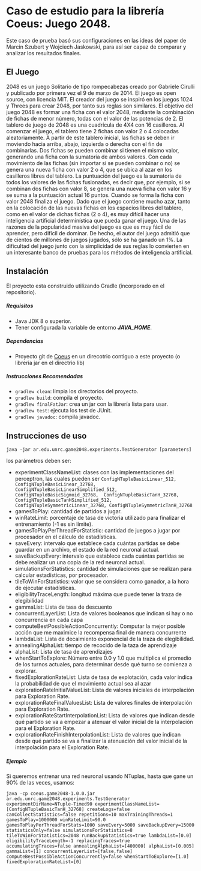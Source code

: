 # Caso de estudio para la librería Coeus: Juego 2048.
Este caso de prueba basó sus configuraciones en las ideas del paper de Marcin Szubert 
y Wojciech Jaskowski, para así ser capaz de comparar y analizar los resultados finales.

## El Juego
2048 es un juego Solitario de tipo rompecabezas creado por Gabriele Cirulli y 
publicado por primera vez el 9 de marzo de 2014. El juego es open source, con 
licencia MIT. 
El creador del juego se inspiró en los juegos 1024 y Threes para crear 2048, 
por tanto sus reglas son similares.
El objetivo del juego 2048 es formar una ficha con el valor 2048, mediante la 
combinación de fichas de menor número, todas con el valor de las potencias de 2.
El tablero de juego de 2048 es una cuadrícula de 4X4 con 16 casilleros. Al comenzar 
el juego, el tablero tiene 2 fichas con valor 2 o 4  colocadas aleatoriamente. 
A partir de este tablero inicial, las fichas se deben ir moviendo hacia arriba, 
abajo, izquierda o derecha con el fin de combinarlas. Dos fichas se pueden combinar 
si tienen el mismo valor, generando una ficha con la sumatoria de ambos valores. 
Con cada movimiento de las fichas (sin importar si se pueden combinar o no) se genera 
una nueva ficha con valor 2 o 4, que se ubica al azar en los casilleros libres del 
tablero.
La puntuación del juego es la sumatoria de todos los valores de las fichas fusionadas, 
es decir que, por ejemplo, si se combinan dos fichas con valor 8, se genera una nueva
ficha con valor 16 y se suma a la puntuación actual 16 puntos. Cuando se forma la 
ficha con valor 2048 finaliza el juego.
Dado que el juego contiene mucho azar, tanto en la colocación de las nuevas fichas en 
los espacios libres del tablero, como en el valor de dichas fichas (2 o 4), 
es muy difícil hacer una inteligencia artificial determinística que pueda ganar el juego.
Una de las razones de la popularidad masiva del juego es que es muy fácil de aprender, 
pero difícil de dominar. De hecho, el autor del juego admitió que de cientos de 
millones de juegos jugados, sólo se ha ganado un 1%. La dificultad del juego junto 
con la simplicidad de sus reglas lo convierten en un interesante banco de pruebas 
para los métodos de inteligencia artificial.


## Instalación
El proyecto esta construido utilizando Gradle (incorporado en el 
repositorio). 

##### Requisitos
- Java JDK 8 o superior.
- Tener configurada la variable de entorno ***JAVA_HOME***. 

##### Dependencias
- Proyecto git de [Coeus](https://github.com/TesisLuciaFrancoRenzo/coeus) en un direcotrio contiguo a este proyecto 
(o libreria jar en el directrio lib)

##### Instrucciones Recomendadas
- `gradlew clean`: limpia los directorios del proyecto.   
- `gradlew build`: compila el proyecto.
- `gradlew finalFatJar`: crea un jar con la librería lista para 
usar.  
- `gradlew test`:  ejecuta los test de JUnit.
- `gradlew javadoc`:  compila javadoc.

## Instrucciones de uso
`java -jar ar.edu.unrc.game2048.experiments.TestGenerator [parameters]`

los parámetros deben ser:
- experimentClassNameList: clases con las implementaciones del perceptron, las cuales pueden ser 
`ConfigNTupleBasicLinear_512, ConfigNTupleBasicLinear_32768, 
ConfigNTupleBasicLinearSimplified_512, ConfigNTupleBasicSigmoid_32768, 
ConfigNTupleBasicTanH_32768, ConfigNTupleBasicTanHSimplified_512, 
ConfigNTupleSymmetricLinear_32768, ConfigNTupleSymmetricTanH_32768`
- gamesToPlay: cantidad de partidos a jugar. 
- winRateLimit: porcentaje de tasa de victoria utilizado para finalizar el entrenamiento (-1 es sin límite).
- gamesToPlayPerThreadForStatistic: cantidad de juegos a jugar por procesador en el cálculo de estadísticas.
- saveEvery: intervalo que establece cada cuántas partidas se debe guardar en un archivo, el estado de la red neuronal actual.
- saveBackupEvery: intervalo que establece cada cuántas partidas se debe realizar un una copia de la red neuronal actual.
- simulationsForStatistics: cantidad de simulaciones que se realizan para calcular estadísticas, por procesador.
- tileToWinForStatistics: valor que se considera como ganador, a la hora de ejecutar estadísticas.
- eligibilityTraceLength: longitud máxima que puede tener la traza de elegibilidad
- gammaList: Lista de tasa de descuento
- concurrentLayerList: Lista de valores booleanos que indican si hay o no concurrencia en cada capa
- computeBestPossibleActionConcurrently: Computar la mejor posible acción que me maximice la recompensa final de manera concurrente
- lambdaList: Lista de  decaimiento exponencial de la traza de elegibilidad.
- annealingAlphaList: tiempo de recocido de la taza de aprendizaje
- alphaList: Lista de tasa de aprendizajes
- whenStartToExplore: Número entre 0.0 y 1.0 que multiplica el promedio de los turnos actuales, para determinar desde qué turno se comienza a explorar.
- fixedExplorationRateList: Lista de tasa de explotación, cada valor indica la  probabilidad de que el movimiento actual sea al azar
- explorationRateInitialValueList: Lista de valores iniciales de interpolación para Exploration Rate.
- explorationRateFinalValuesList: Lista de valores finales de interpolación para Exploration Rate.
- explorationRateStartInterpolationList: Lista de valores que indican desde qué partido se va a empezar a atenuar el valor inicial de la interpolación para el Exploration Rate.
- explorationRateFinishInterpolationList: Lista de valores que indican desde qué partido se va a finalizar la atenuación del valor inicial de la interpolación para el Exploration Rate.

##### Ejemplo
Si queremos entrenar una red neuronal usando NTuplas, hasta que gane un 90% de las veces, usamos:
```
java -cp coeus.game2048-1.0.0.jar ar.edu.unrc.game2048.experiments.TestGenerator experimentDirName=NTuple-Timed90 experimentClassNameList=[ConfigNTupleBasicTanH_32768] createLogs=false canCollectStatistics=false repetitions=10 maxTrainingThreads=1 gamesToPlay=1000000 winRateLimit=90.0 gamesToPlayPerThreadForStats=1000 saveEvery=5000 saveBackupEvery=15000 statisticsOnly=false simulationsForStatistics=8 tileToWinForStatistics=2048 runBackupStatistics=true lambdaList=[0.0] eligibilityTraceLength=-1 replacingTraces=true accumulatingTraces=false annealingAlphaList=[400000] alphaList=[0.005] gammaList=[1] concurrentLayerList=[false,false] computeBestPossibleActionConcurrently=false whenStartToExplore=[1.0] fixedExplorationRateList=[0] 
``` 
